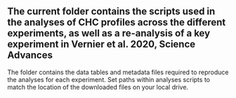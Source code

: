 ## The current folder contains the scripts used in the analyses of CHC profiles across the different experiments, as well as a re-analysis of a key experiment in Vernier et al. 2020, Science Advances

The folder contains the data tables and metadata files required to reproduce the analyses for each experiment. 
Set paths within analyses scripts to match the location of the downloaded files on your local drive.
